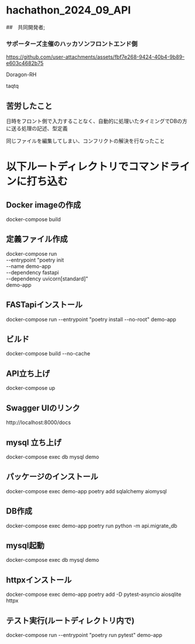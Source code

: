 # hachathon_2024_09_API
##　共同開発者;
### サポーターズ主催のハッカソンフロントエンド側

[https://github.com/user-attachments/assets/fbf7e268-9424-40b4-9b89-e603c4682b75
](https://github.com/nepp-tumsat/hachathon_2024_09_front)

Doragon-RH

taqtq


## 苦労したこと
日時をフロント側で入力することなく、自動的に処理いたタイミングでDBの方に送る処理の記述、型定義

同じファイルを編集してしまい、コンフリクトの解決を行なったこと

# 以下ルートディレクトリでコマンドラインに打ち込む
## Docker imageの作成
docker-compose build

## 定義ファイル作成
docker-compose run \
  --entrypoint "poetry init \
    --name demo-app \
    --dependency fastapi \
    --dependency uvicorn[standard]" \
  demo-app

## FASTapiインストール
docker-compose run --entrypoint "poetry install --no-root" demo-app

## ビルド
docker-compose build --no-cache

## API立ち上げ
docker-compose up

## Swagger UIのリンク
http://localhost:8000/docs

## mysql 立ち上げ
docker-compose exec db mysql demo

## パッケージのインストール
docker-compose exec demo-app poetry add sqlalchemy aiomysql

## DB作成
docker-compose exec demo-app poetry run python -m api.migrate_db

## mysql起動
docker-compose exec db mysql demo

## httpxインストール
docker-compose exec demo-app poetry add -D pytest-asyncio aiosqlite httpx

## テスト実行(ルートディレクトリ内で)
docker-compose run --entrypoint "poetry run pytest" demo-app

